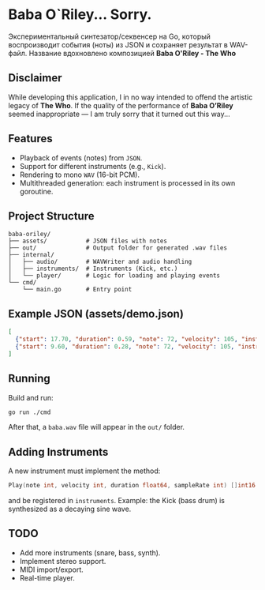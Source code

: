 # Baba O`Riley... Sorry.
Экспериментальный синтезатор/секвенсер на Go, который воспроизводит события (ноты) из JSON и сохраняет результат в WAV-файл.
Название вдохновлено композицией **Baba O'Riley - The Who**

## Disclaimer
While developing this application, I in no way intended to offend the artistic legacy of **The Who**.
If the quality of the performance of **Baba O’Riley** seemed inappropriate — I am truly sorry that it turned out this way...

## Features
- Playback of events (notes) from `JSON`.
- Support for different instruments (e.g., `Kick`).
- Rendering to mono `WAV` (16-bit PCM).
- Multithreaded generation: each instrument is processed in its own goroutine.

## Project Structure
```text
baba-oriley/
├── assets/           # JSON files with notes
├── out/              # Output folder for generated .wav files
├── internal/
│   ├── audio/        # WAVWriter and audio handling
│   ├── instruments/  # Instruments (Kick, etc.)
│   └── player/       # Logic for loading and playing events
└── cmd/
    └── main.go       # Entry point
```
## Example JSON (assets/demo.json)
```json
[
  {"start": 17.70, "duration": 0.59, "note": 72, "velocity": 105, "instrument": "arp3"},
  {"start": 9.60, "duration": 0.28, "note": 72, "velocity": 105, "instrument": "arp1"}
]
```

## Running
Build and run:
```bash
go run ./cmd
```
After that, a `baba.wav` file will appear in the `out/` folder.

## Adding Instruments

A new instrument must implement the method:

```go
Play(note int, velocity int, duration float64, sampleRate int) []int16
```
and be registered in `instruments`.
Example: the Kick (bass drum) is synthesized as a decaying sine wave.

## TODO
- Add more instruments (snare, bass, synth).
- Implement stereo support.
- MIDI import/export.
- Real-time player.


